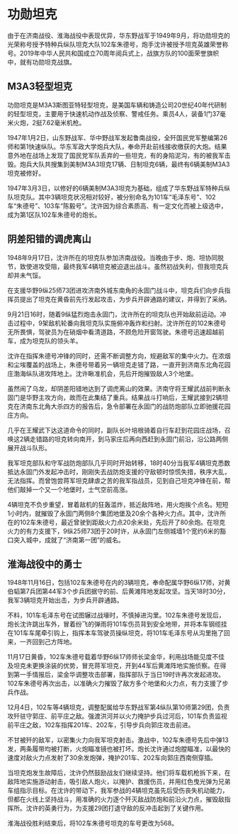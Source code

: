 # 功勋坦克

由于在济南战役、淮海战役中表现优异，华东野战军于1949年9月，将功勋坦克的光荣称号授予特种兵纵队坦克大队102车朱德号，炮手沈许被授予坦克英雄荣誉称号。2019年中华人民共和国成立70周年阅兵式上，战旗方队的100面荣誉旗帜中，就有功勋坦克战旗。

## M3A3轻型坦克

功勋坦克是M3A3斯图亚特轻型坦克，是美国车辆和铸造公司20世纪40年代研制的轻型坦克，主要用于快速机动作战及侦察、警戒任务。乘员4人，装备1门37毫米火炮，2挺7.62毫米机枪。

1947年1月2日，山东野战军、华中野战军发起鲁南战役，全歼国民党军整编第26师和第1快速纵队。华东军政大学炮兵大队，奉命开赴前线接收缴获的大炮。结果意外地在战场上发现了国民党军队丢弃的一些坦克，有的身陷泥沟，有的被我军击毁。炮兵大队共搜集到美制M3A3坦克17辆、日制坦克6辆，最终有6辆美制M3A3坦克被修好。

1947年3月3日，以修好的6辆美制M3A3坦克为基础，组成了华东野战军特种兵纵队坦克队。其中3辆坦克状况相对较好，被分别命名为101车“毛泽东号”、102车“朱德号”、103车“陈毅号”。沈许因为综合素质高、有一定文化而被上级选中，成为第1区队102车朱德号的炮长。

## 阴差阳错的调虎离山

1948年9月17日，沈许所在的坦克队参加济南战役。当晚由于步、炮、坦协同脱节，致使进攻受阻，最终我军4辆坦克被迫退出战斗。虽然初战失利，但我坦克兵却并未气馁。

在支援华野9纵25师73团进攻济南外城东南角的永固门战斗中，坦克兵们向步兵指挥员提出了坦克在黄昏前先行发起攻击，为步兵开辟通路的建议，并得到了采纳。

9月21日16时，随着9纵猛烈炮击永固门，沈许所在的坦克队也开始敌前运动。冲击过程中，9架敌机轮番向我坦克队实施俯冲轰炸和扫射。沈许所在的102朱德号无所畏惧，驾驶员为在硝烟中看清道路，不顾危险开窗驾驶。朱德号迅速超越前车，成为坦克队的领头羊。

沈许在指挥朱德号冲锋的同时，还需不断调整方向，规避敌军的集中火力。在浓烟和尘埃覆盖的战场上，朱德号带着另一辆坦克走错了路，一直开到济南东北角花园庄渤海纵队进攻阵地上。沈许瞅准机会，先后开炮摧毁敌人3个地堡。

虽然闹了乌龙，却阴差阳错地达到了调虎离山的效果。济南守将王耀武战前判断永固门是华野主攻方向，故而在此集结了重兵。结果战斗打响后，王耀武接到2辆坦克在济南东北角大杀四方的报告后，急令部署在永固门的战防炮部队立即驰援花园庄方向。

几乎在王耀武下达这道命令的同时，副队长叶培根骑着自行车赶到花园庄战场，召唤这2辆走错路的坦克转向南开，到马家庄后再向西赶到永固门前沿，沿公路两侧展开战斗队形。

我军坦克部队和守军战防炮部队几乎同时开始转移，18时40分当我军4辆坦克悉数抵达永固门外发起冲击时，刚刚失去战防炮支援的守敌顿时惊慌失措，秩序大乱，无法指挥。而曾饱尝蒋军坦克肆虐之苦的我军指战员，见到自己坦克冲锋在前，帮他们敲掉一个又一个地堡时，士气空前高涨。

4辆坦克不负步重望，冒着敌机的狂轰滥炸，抵近敌阵地，用火炮挨个点名。短短1小时内，就摧毁了永固门两侧8个集团地堡及20余个各种火力点。其中，沈许所在的102车朱德号，最近曾驶到距敌火力点20余米处，先后开了80余炮。在坦克火力的有力支援下，9纵25师73团于20时许，从永固门左侧城墙1个宽约6米的豁口突入城中，成就了“济南第一团”的威名。

## 淮海战役中的勇士

1948年11月16日，包括102车朱德号在内的3辆坦克，奉命配属华野6纵17师，对黄伯韬第7兵团第44军3个步兵团据守的前、后黄滩阵地发起攻坚。当天18时30分，我军3辆坦克开始出击，为步兵开辟通路。

不料，101车毛泽东号在试图辗过战壕时，不慎掉进沟里。102车朱德号发现后，炮长沈许跳出车外，冒着纷飞的弹雨将101车伤员背到安全地带，并将本车钢缆挂在101车车尾牵引钩上，指挥本车驾驶员操纵坦克，将101车毛泽东号从沟里拖了回来，一齐回到己方阵地。

11月17日黄昏，102车朱德号载着华野6纵17师师长梁金华，利用战场能见度不佳及坦克未更换涂装的优势，冒充蒋军坦克，开到44军后黄滩阵地实施侦察。在得到第一手情报后，梁金华调整攻击部署，指挥部队于当日19时许再次发起进攻。102车朱德号再次出击，以准确火力摧毁了敌方多个地堡和火力点，有力支援了步兵作战。

12月4日，102车等4辆坦克，调整配属给华东野战军第4纵队第10师第29团，负责攻歼驻守郭庄、前平庄之敌。强渡洪河并以火力掩护步兵过河后，101车负责监视前平庄之敌，102车指挥201车、202车，引导步兵向郭庄攻击前进。

不甘被歼的敌军，以密集火力向我军坦克射击。激战中，102车朱德号先后中弹13发，两条履带均被打断，火炮瞄准镜也被打坏。炮长沈许通过炮膛瞄准，以最快的速度对敌火力点发射了30余发炮弹，掩护201车、202车向郭庄西南侧穿插。

当坦克炮发生故障后，沈许仍然鼓励战友们继续坚持。他们将车载机枪拆下来，在敌阵地实施游动射击，吸引敌人炮火，以掩护、救援伤员，并用红色曳光弹为兄弟车组指示目标。在沈许的带动下，我军参战的4辆坦克虽先后受伤丧失机动能力，但都在火线上坚持战斗，用准确的火力逐个歼灭敌战防炮和前沿火力点，摧毁敌指挥所。沈许的英勇行为，为支援29团打退守敌的反冲击起到了关键作用。

淮海战役胜利结束后，将102车朱德号坦克的车号更改为568。